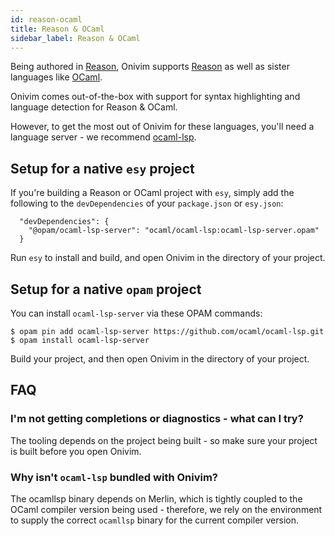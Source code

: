 ```yaml
---
id: reason-ocaml
title: Reason & OCaml
sidebar_label: Reason & OCaml
---
```


Being authored in [Reason](https://reasonml.github.io/), Onivim supports [Reason](https://reasonml.github.io) as well as sister languages like 
[OCaml](https://ocaml.org). 

Onivim comes out-of-the-box with support for syntax highlighting and language detection for Reason & OCaml.

However, to get the most out of Onivim for these languages, you'll need a language server - we recommend [ocaml-lsp](https://github.com/ocaml/ocaml-lsp).

## Setup for a native `esy` project

If you're building a Reason or OCaml project with `esy`, simply add the following to the `devDependencies` of your `package.json` or `esy.json`:

```
  "devDependencies": {
    "@opam/ocaml-lsp-server": "ocaml/ocaml-lsp:ocaml-lsp-server.opam"
  }
```

Run `esy` to install and build, and open Onivim in the directory of your project.

## Setup for a native `opam` project

You can install `ocaml-lsp-server` via these OPAM commands:

```
$ opam pin add ocaml-lsp-server https://github.com/ocaml/ocaml-lsp.git
$ opam install ocaml-lsp-server
```

Build your project, and then open Onivim in the directory of your project.

## FAQ

### I'm not getting completions or diagnostics - what can I try?

The tooling depends on the project being built - so make sure your project is built before you open Onivim.

### Why isn't `ocaml-lsp` bundled with Onivim?

The ocamllsp binary depends on Merlin, which is tightly coupled to the OCaml compiler version being used - therefore, we rely on the environment to supply the correct `ocamllsp` binary for the current compiler version.
